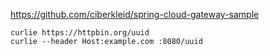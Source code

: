 https://github.com/ciberkleid/spring-cloud-gateway-sample


```
curlie https://httpbin.org/uuid
curlie --header Host:example.com :8080/uuid
```
